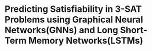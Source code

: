 # Predicting Satisfiability in 3-SAT Problems using Graphical Neural Networks(GNNs) and Long Short-Term Memory Networks(LSTMs)
